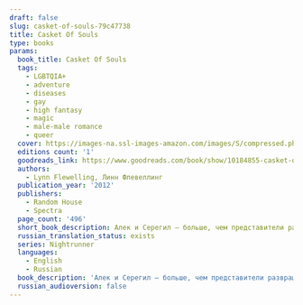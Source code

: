 ```yaml
---
draft: false
slug: casket-of-souls-79c47738
title: Casket Of Souls
type: books
params:
  book_title: Casket Of Souls
  tags:
    - LGBTQIA+
    - adventure
    - diseases
    - gay
    - high fantasy
    - magic
    - male-male romance
    - queer
  cover: https://images-na.ssl-images-amazon.com/images/S/compressed.photo.goodreads.com/books/1388342261i/10184855.jpg
  editions count: '1'
  goodreads_link: https://www.goodreads.com/book/show/10184855-casket-of-souls
  authors:
    - Lynn Flewelling, Линн Флевеллинг
  publication_year: '2012'
  publishers:
    - Random House
    - Spectra
  page_count: '496'
  short_book_description: Алек и Серегил — больше, чем представители развращённой знати, которыми они хотят казаться — они служат своей королеве и стране. Но когда они обнаруживают заговор, целью которого является...
  russian_translation_status: exists
  series: Nightrunner
  languages:
    - English
    - Russian
  book_description: 'Алек и Серегил — больше, чем представители развращённой знати, которыми они хотят казаться — они служат своей королеве и стране. Но когда они обнаруживают заговор, целью которого является настроить королеву Форию против принцессы Клиа, лояльность двух Ночных странников подвергается испытаниям, которых они ещё не знали. Даже в лучшие времена королевский двор в Римини — это змеиное гнездо, но с неудачно складывающейся войной против Пленимара, измены кипят прямо под поверхностью. Но это не всё, что несёт угрозу: загадочная чума идёт по улицам переполненного города, поражая всех от мала до велика. Теперь, когда паника крепнет, а количество жертв растёт, открываются тайны. Серегилу и Алеку предстоит узнать, что заговоры и чуму объединяет одна вещь: лекарство может быть смертоноснее болезни. Любительский перевод'
  russian_audioversion: false
---
```


